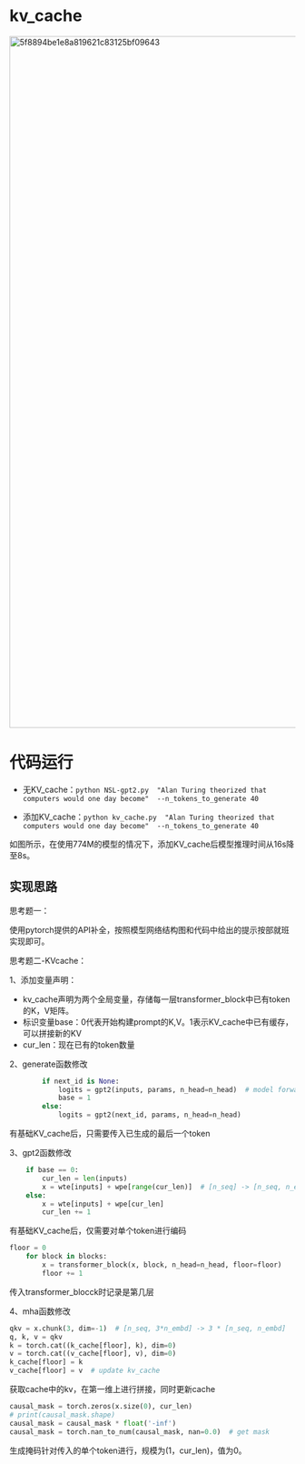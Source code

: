 # kv_cache
<img width="1217" alt="5f8894be1e8a819621c83125bf09643" src="https://github.com/user-attachments/assets/8dfae8a9-aeff-4f22-a41f-56265cb2f26b">

# 代码运行

+ 无KV_cache：`python NSL-gpt2.py  "Alan Turing theorized that computers would one day become"  --n_tokens_to_generate 40`

+ 添加KV_cache：`python kv_cache.py  "Alan Turing theorized that computers would one day become"  --n_tokens_to_generate 40`

如图所示，在使用774M的模型的情况下，添加KV_cache后模型推理时间从16s降至8s。

## 实现思路

思考题一：

使用pytorch提供的API补全，按照模型网络结构图和代码中给出的提示按部就班实现即可。

思考题二-KVcache：

1、添加变量声明：

+ kv_cache声明为两个全局变量，存储每一层transformer_block中已有token的K，V矩阵。
+ 标识变量base：0代表开始构建prompt的K,V。1表示KV_cache中已有缓存，可以拼接新的KV
+ cur_len：现在已有的token数量

2、generate函数修改

```python
        if next_id is None:
            logits = gpt2(inputs, params, n_head=n_head)  # model forward pass
            base = 1
        else:
            logits = gpt2(next_id, params, n_head=n_head)
```

有基础KV_cache后，只需要传入已生成的最后一个token

3、gpt2函数修改

```python
    if base == 0:
        cur_len = len(inputs)
        x = wte[inputs] + wpe[range(cur_len)]  # [n_seq] -> [n_seq, n_embd]
    else:
        x = wte[inputs] + wpe[cur_len]
        cur_len += 1
```

有基础KV_cache后，仅需要对单个token进行编码

```python
floor = 0
    for block in blocks:
        x = transformer_block(x, block, n_head=n_head, floor=floor) 
        floor += 1
```

传入transformer_blocck时记录是第几层

4、mha函数修改

```python
qkv = x.chunk(3, dim=-1)  # [n_seq, 3*n_embd] -> 3 * [n_seq, n_embd]
q, k, v = qkv
k = torch.cat((k_cache[floor], k), dim=0)
v = torch.cat((v_cache[floor], v), dim=0)
k_cache[floor] = k
v_cache[floor] = v  # update kv_cache
```

获取cache中的kv，在第一维上进行拼接，同时更新cache

```python
causal_mask = torch.zeros(x.size(0), cur_len)
# print(causal_mask.shape)
causal_mask = causal_mask * float('-inf')
causal_mask = torch.nan_to_num(causal_mask, nan=0.0)  # get mask
```

生成掩码针对传入的单个token进行，规模为(1，cur_len)，值为0。

